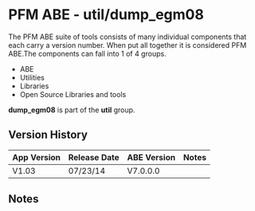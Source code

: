 # PFM ABE - util/dump_egm08

The PFM ABE suite of tools consists of many individual components that each carry a version number.  When put all together it is considered PFM ABE.The components can fall into 1 of 4 groups.
- ABE
- Utilities
- Libraries
- Open Source Libraries and tools

**dump_egm08** is part of the **util** group.

## Version History

|App Version|Release Date|ABE Version|Notes|
|-------|------------|-----|---|
|V1.03|07/23/14|V7.0.0.0|  |

## Notes
